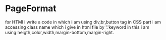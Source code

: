# PageFormat
for HTMl i write a code in which i am using div,br,button tag
in CSS part i am accessing class name which i give in html file by '.'keyword 
in this i am using heigth,color,width,margin-bottom,margin-right.
